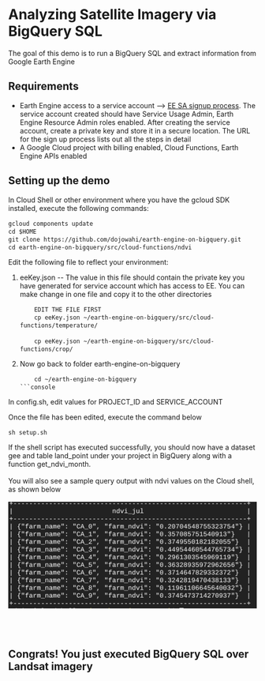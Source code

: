 # Analyzing Satellite Imagery via BigQuery SQL
The goal of this demo is to run a BigQuery SQL and extract information from Google Earth Engine

## Requirements
* Earth Engine access to a service account --> [EE SA signup process](https://developers.google.com/earth-engine/guides/service_account). The service account created should have Service Usage Admin, Earth Engine Resource Admin roles enabled. After creating the service account, create a private key and store it in a secure location. The URL for the sign up process lists out all the steps in detail
* A Google Cloud project with billing enabled, Cloud Functions, Earth Engine APIs enabled


## Setting up the demo
In Cloud Shell or other environment where you have the gcloud SDK installed, execute the following commands:
```console
gcloud components update 
cd $HOME
git clone https://github.com/dojowahi/earth-engine-on-bigquery.git
cd earth-engine-on-bigquery/src/cloud-functions/ndvi
```

Edit the following file to reflect your environment:

1) eeKey.json -- The value in this file should contain the private key you have generated for service account which has access to EE. You can make change in one file and copy it to the other directories

      ```console
          EDIT THE FILE FIRST
          cp eeKey.json ~/earth-engine-on-bigquery/src/cloud-functions/temperature/

          cp eeKey.json ~/earth-engine-on-bigquery/src/cloud-functions/crop/
      ```
2) Now go back to folder earth-engine-on-bigquery
      ```console
          cd ~/earth-engine-on-bigquery
      ```console
In config.sh, edit values for PROJECT_ID and SERVICE_ACCOUNT

Once the file has been edited, execute the command below

```console
sh setup.sh
```

If the shell script has executed successfully, you should now have a dataset gee and table land_point under your project in BigQuery along with a function get_ndvi_month. 
<br/><br/>
You will also see a sample query output with ndvi values on the Cloud shell, as shown below
<br/><br/>
![NDVI output](/img/ndvi_output.png)

<br/><br/>
## Congrats! You just executed BigQuery SQL over Landsat imagery
